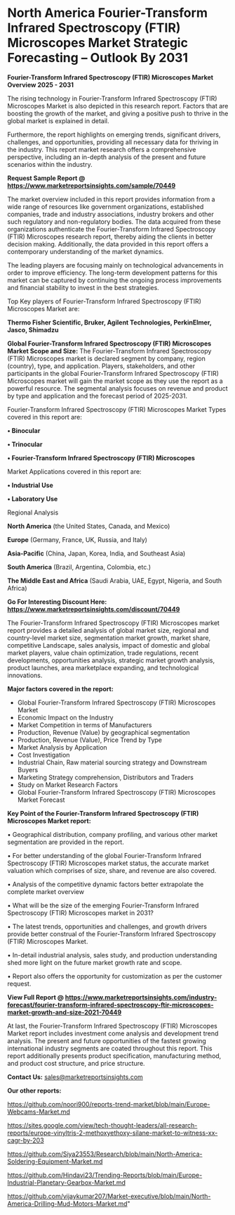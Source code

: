 # North America Fourier-Transform Infrared Spectroscopy (FTIR) Microscopes Market Strategic Forecasting – Outlook By 2031

<Strong> Fourier-Transform Infrared Spectroscopy (FTIR) Microscopes Market Overview 2025 - 2031</strong>

The rising technology in Fourier-Transform Infrared Spectroscopy (FTIR) Microscopes Market is also depicted in this research report. Factors that are boosting the growth of the market, and giving a positive push to thrive in the global market is explained in detail.

Furthermore, the report highlights on emerging trends, significant drivers, challenges, and opportunities, providing all necessary data for thriving in the industry. This report market research offers a comprehensive perspective, including an in-depth analysis of the present and future scenarios within the industry.

<strong>Request Sample Report @ <a href=https://www.marketreportsinsights.com/sample/70449>https://www.marketreportsinsights.com/sample/70449</a></strong>

The market overview included in this report provides information from a wide range of resources like government organizations, established companies, trade and industry associations, industry brokers and other such regulatory and non-regulatory bodies. The data acquired from these organizations authenticate the Fourier-Transform Infrared Spectroscopy (FTIR) Microscopes research report, thereby aiding the clients in better decision making. Additionally, the data provided in this report offers a contemporary understanding of the market dynamics.

The leading players are focusing mainly on technological advancements in order to improve efficiency. The long-term development patterns for this market can be captured by continuing the ongoing process improvements and financial stability to invest in the best strategies.

Top Key players of Fourier-Transform Infrared Spectroscopy (FTIR) Microscopes Market are:

<strong>Thermo Fisher Scientific, Bruker, Agilent Technologies, PerkinElmer, Jasco, Shimadzu</strong>

<strong><b>Global Fourier-Transform Infrared Spectroscopy (FTIR) Microscopes Market Scope and Size:</b></strong>
The Fourier-Transform Infrared Spectroscopy (FTIR) Microscopes market is declared segment by company, region (country), type, and application. Players, stakeholders, and other participants in the global Fourier-Transform Infrared Spectroscopy (FTIR) Microscopes market will gain the market scope as they use the report as a powerful resource. The segmental analysis focuses on revenue and product by type and application and the forecast period of 2025-2031.

Fourier-Transform Infrared Spectroscopy (FTIR) Microscopes Market Types covered in this report are:

<strong>• Binocular

• Trinocular

• Fourier-Transform Infrared Spectroscopy (FTIR) Microscopes</strong>

Market Applications covered in this report are:

<strong>• Industrial Use

• Laboratory Use</strong> 

Regional Analysis

<strong>North America</strong> (the United States, Canada, and Mexico)

<strong>Europe</strong> (Germany, France, UK, Russia, and Italy)

<strong>Asia-Pacific</strong> (China, Japan, Korea, India, and Southeast Asia)

<strong>South America</strong> (Brazil, Argentina, Colombia, etc.)

<strong>The Middle East and Africa</strong> (Saudi Arabia, UAE, Egypt, Nigeria, and South Africa)

<strong>Go For Interesting Discount Here: <a href=https://www.marketreportsinsights.com/discount/70449>https://www.marketreportsinsights.com/discount/70449</a></strong>

The Fourier-Transform Infrared Spectroscopy (FTIR) Microscopes market report provides a detailed analysis of global market size, regional and country-level market size, segmentation market growth, market share, competitive Landscape, sales analysis, impact of domestic and global market players, value chain optimization, trade regulations, recent developments, opportunities analysis, strategic market growth analysis, product launches, area marketplace expanding, and technological innovations.

<strong><b>Major factors covered in the report:</b></strong>
<ul>
  <li>Global Fourier-Transform Infrared Spectroscopy (FTIR) Microscopes Market </li>
  <li>Economic Impact on the Industry</li>
  <li>Market Competition in terms of Manufacturers</li>
  <li>Production, Revenue (Value) by geographical segmentation</li>
  <li>Production, Revenue (Value), Price Trend by Type</li>
  <li>Market Analysis by Application</li>
  <li>Cost Investigation</li>
  <li>Industrial Chain, Raw material sourcing strategy and Downstream Buyers</li>
  <li>Marketing Strategy comprehension, Distributors and Traders</li>
  <li>Study on Market Research Factors</li>
  <li>Global Fourier-Transform Infrared Spectroscopy (FTIR) Microscopes Market Forecast</li>
</ul>

<strong><b>Key Point of the Fourier-Transform Infrared Spectroscopy (FTIR) Microscopes Market report:</b></strong>

• Geographical distribution, company profiling, and various other market segmentation are provided in the report.

• For better understanding of the global Fourier-Transform Infrared Spectroscopy (FTIR) Microscopes market status, the accurate market valuation which comprises of size, share, and revenue are also covered.

• Analysis of the competitive dynamic factors better extrapolate the complete market overview

• What will be the size of the emerging Fourier-Transform Infrared Spectroscopy (FTIR) Microscopes market in 2031?

• The latest trends, opportunities and challenges, and growth drivers provide better construal of the Fourier-Transform Infrared Spectroscopy (FTIR) Microscopes Market.

• In-detail industrial analysis, sales study, and production understanding shed more light on the future market growth rate and scope.

• Report also offers the opportunity for customization as per the customer request.

<strong><b>View Full Report @ <a href=https://www.marketreportsinsights.com/industry-forecast/fourier-transform-infrared-spectroscopy-ftir-microscopes-market-growth-and-size-2021-70449>https://www.marketreportsinsights.com/industry-forecast/fourier-transform-infrared-spectroscopy-ftir-microscopes-market-growth-and-size-2021-70449</a></b></strong>


At last, the Fourier-Transform Infrared Spectroscopy (FTIR) Microscopes Market report includes investment come analysis and development trend analysis. The present and future opportunities of the fastest growing international industry segments are coated throughout this report. This report additionally presents product specification, manufacturing method, and product cost structure, and price structure.

<strong>Contact Us:</strong>
sales@marketreportsinsights.com

<strong>Our other reports:</strong>

<a href=https://github.com/noori900/reports-trend-market/blob/main/Europe-Webcams-Market.md>https://github.com/noori900/reports-trend-market/blob/main/Europe-Webcams-Market.md</a>

<a href=https://sites.google.com/view/tech-thought-leaders/all-research-reports/europe-vinyltris-2-methoxyethoxy-silane-market-to-witness-xx-cagr-by-203>https://sites.google.com/view/tech-thought-leaders/all-research-reports/europe-vinyltris-2-methoxyethoxy-silane-market-to-witness-xx-cagr-by-203</a>

<a href=https://github.com/Siya23553/Research/blob/main/North-America-Soldering-Equipment-Market.md>https://github.com/Siya23553/Research/blob/main/North-America-Soldering-Equipment-Market.md</a>

<a href=https://github.com/Hindavi23/Trending-Reports/blob/main/Europe-Industrial-Planetary-Gearbox-Market.md>https://github.com/Hindavi23/Trending-Reports/blob/main/Europe-Industrial-Planetary-Gearbox-Market.md</a>

<a href=https://github.com/vijaykumar207/Market-executive/blob/main/North-America-Drilling-Mud-Motors-Market.md>https://github.com/vijaykumar207/Market-executive/blob/main/North-America-Drilling-Mud-Motors-Market.md</a>"
